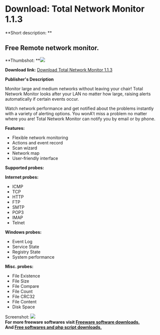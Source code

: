 # Download: Total Network Monitor 1.1.3

**Short description: **

## Free Remote network monitor.

  
**Thumbshot: **![](http://www.freewarefiles.com/screenshot/totalnetmon10_md.gif)   
  
**Download link:** [Download Total Network Monitor 1.1.3](http://freesoftwares.boysofts.com/Total-Network-Monitor_program_56029.html)  
  

**Publisher's Description**  
  

Monitor large and medium networks without leaving your chair! Total Network
Monitor looks after your LAN no matter how large, raising alerts automatically
if certain events occur.

Watch network performance and get notified about the problems instantly with a
variety of alerting options. You wonA't miss a problem no matter where you
are! Total Network Monitor can notify you by email or by phone.

**Features:**

  * Flexible network monitoring 
  * Actions and event record 
  * Scan wizard 
  * Network map 
  * User-friendly interface 

**Supported probes:**

**Internet probes:**

  * ICMP 
  * TCP 
  * HTTP 
  * FTP 
  * SMTP 
  * POP3 
  * IMAP 
  * Telnet 

**Windows probes:**

  * Event Log 
  * Service State 
  * Registry State 
  * System performance 

**Misc. probes:**

  * File Existence 
  * File Size 
  * File Compare 
  * File Count 
  * File CRC32 
  * File Content 
  * Disk Space 

  
  
Screenshot: ![](http://www.freewarefiles.com/screenshot/totalnetmon10.gif)  
**For more freeware softwares visit [Freeware software downloads.](http://freesoftwares.boysofts.com/)**   
**And [Free softwares and php script downloads.](http://www.boysofts.com/)**

